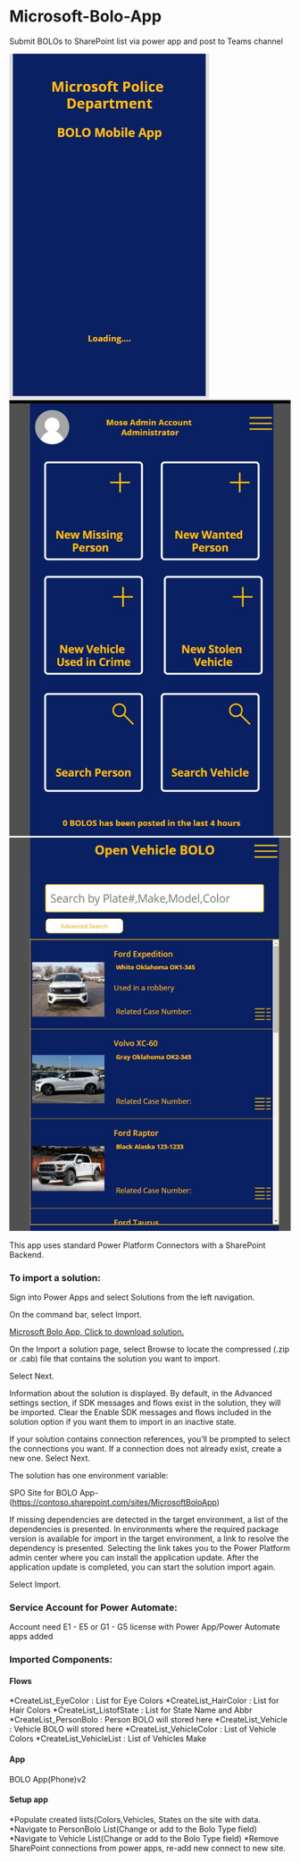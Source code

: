 # Microsoft-Bolo-App

Submit BOLOs to SharePoint list via power app and post to Teams channel

![Screenshot](https://github.com/MSPFE2019/Microsoft-Bolo-App/blob/main/Loading_BOLO_App.jpg)
![Screenshot](https://github.com/MSPFE2019/Microsoft-Bolo-App/blob/main/Main%20Screen.jpg)
![Screenshot](https://github.com/MSPFE2019/Microsoft-Bolo-App/blob/main/SearchVehicle.jpg)


This app uses standard Power Platform Connectors with a SharePoint Backend.

### To import a solution:

Sign into Power Apps and select Solutions from the left navigation.

On the command bar, select Import.

[Microsoft Bolo App, Click to download solution.](https://github.com/MSPFE2019/Microsoft-Bolo-App/blob/main/MicrosoftBOLOApp_1_0_0_4.zip)

On the Import a solution page, select Browse to locate the compressed (.zip or .cab) file that contains the solution you want to import.

Select Next.

Information about the solution is displayed. By default, in the Advanced settings section, if SDK messages and flows exist in the solution, they will be imported. Clear the Enable SDK messages and flows included in the solution option if you want them to import in an inactive state.

If your solution contains connection references, you’ll be prompted to select the connections you want. If a connection does not already exist, create a new one. Select Next.

The solution has one environment variable:

SPO Site for BOLO App- (https://contoso.sharepoint.com/sites/MicrosoftBoloApp)



If missing dependencies are detected in the target environment, a list of the dependencies is presented. In environments where the required package version is available for import in the target environment, a link to resolve the dependency is presented. Selecting the link takes you to the Power Platform admin center where you can install the application update. After the application update is completed, you can start the solution import again.

Select Import.


### Service Account for Power Automate:
Account need E1 - E5 or G1 - G5 license with Power App/Power Automate apps added


### Imported Components:
#### Flows
*CreateList_EyeColor : List for Eye Colors
*CreateList_HairColor : List for Hair Colors
*CreateList_ListofState : List for State Name and Abbr
*CreateList_PersonBolo : Person BOLO will stored here
*CreateList_Vehicle : Vehicle BOLO will stored here
*CreateList_VehicleColor : List of Vehicle Colors
*CreateList_VehicleList : List of Vehicles Make

#### App
BOLO App(Phone)v2


#### Setup app

*Populate created lists(Colors,Vehicles, States on the site with data.
*Navigate to PersonBolo List(Change or add to the Bolo Type field)
*Navigate to Vehicle List(Change or add to the Bolo Type field)
*Remove SharePoint connections from power apps, re-add new connect to new site.
